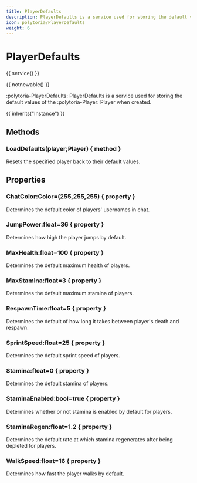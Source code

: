 ```yaml
---
title: PlayerDefaults
description: PlayerDefaults is a service used for storing the default values of the Player when created.
icon: polytoria/PlayerDefaults
weight: 6
---
```


# PlayerDefaults

{{ service() }}

{{ notnewable() }}

:polytoria-PlayerDefaults: PlayerDefaults is a service used for storing the default values of the :polytoria-Player: Player when created.

{{ inherits("Instance") }}

## Methods

### LoadDefaults(player;Player) { method }

Resets the specified player back to their default values.

## Properties

### ChatColor:Color=(255,255,255) { property }

Determines the default color of players' usernames in chat.

### JumpPower:float=36 { property }

Determines how high the player jumps by default.

### MaxHealth:float=100 { property }

Determines the default maximum health of players.

### MaxStamina:float=3 { property }

Determines the default maximum stamina of players.

### RespawnTime:float=5 { property }

Determines the default of how long it takes between player's death and respawn.

### SprintSpeed:float=25 { property }

Determines the default sprint speed of players.

### Stamina:float=0 { property }

Determines the default stamina of players.

### StaminaEnabled:bool=true { property }

Determines whether or not stamina is enabled by default for players.

### StaminaRegen:float=1.2 { property }

Determines the default rate at which stamina regenerates after being depleted for players.

### WalkSpeed:float=16 { property }

Determines how fast the player walks by default.
